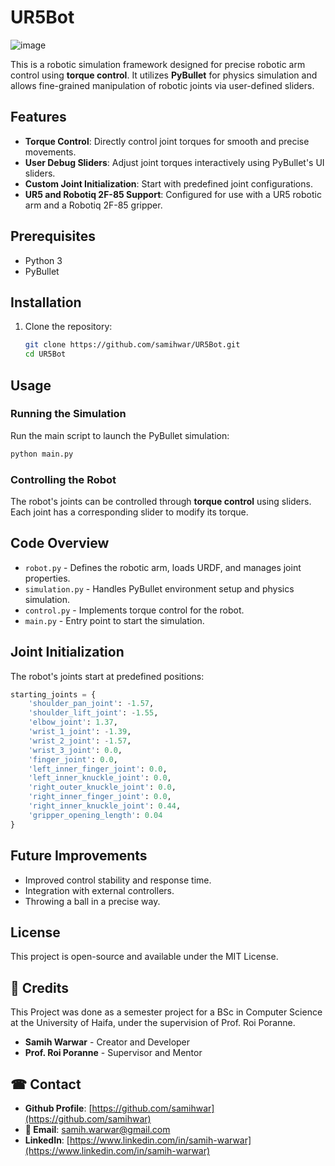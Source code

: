 # UR5Bot
![image](https://github.com/user-attachments/assets/fa6adced-5bc4-4435-9cf4-3d7c2da94ea1)

This is a robotic simulation framework designed for precise robotic arm control using **torque control**. It utilizes **PyBullet** for physics simulation and allows fine-grained manipulation of robotic joints via user-defined sliders.

## Features
- **Torque Control**: Directly control joint torques for smooth and precise movements.
- **User Debug Sliders**: Adjust joint torques interactively using PyBullet's UI sliders.
- **Custom Joint Initialization**: Start with predefined joint configurations.
- **UR5 and Robotiq 2F-85 Support**: Configured for use with a UR5 robotic arm and a Robotiq 2F-85 gripper.

## Prerequisites
- Python 3
- PyBullet

## Installation

1. Clone the repository:
   ```sh
   git clone https://github.com/samihwar/UR5Bot.git
   cd UR5Bot
   ```

## Usage

### Running the Simulation
Run the main script to launch the PyBullet simulation:
   ```sh
   python main.py
   ```

### Controlling the Robot
The robot's joints can be controlled through **torque control** using sliders. Each joint has a corresponding slider to modify its torque.

## Code Overview

- `robot.py` - Defines the robotic arm, loads URDF, and manages joint properties.
- `simulation.py` - Handles PyBullet environment setup and physics simulation.
- `control.py` - Implements torque control for the robot.
- `main.py` - Entry point to start the simulation.

## Joint Initialization

The robot's joints start at predefined positions:
```python
starting_joints = {
    'shoulder_pan_joint': -1.57,
    'shoulder_lift_joint': -1.55,
    'elbow_joint': 1.37,
    'wrist_1_joint': -1.39,
    'wrist_2_joint': -1.57,
    'wrist_3_joint': 0.0,
    'finger_joint': 0.0,
    'left_inner_finger_joint': 0.0,
    'left_inner_knuckle_joint': 0.0,
    'right_outer_knuckle_joint': 0.0,
    'right_inner_finger_joint': 0.0,
    'right_inner_knuckle_joint': 0.44,
    'gripper_opening_length': 0.04
}
```

## Future Improvements
- Improved control stability and response time.
- Integration with external controllers.
- Throwing a ball in a precise way.

## License
This project is open-source and available under the MIT License.

## 🙏 Credits
This Project was done as a semester project for a BSc in Computer Science at the University of Haifa, under the supervision of Prof. Roi Poranne.

- **Samih Warwar** - Creator and Developer
- **Prof. Roi Poranne** - Supervisor and Mentor

## ☎ Contact

- **Github Profile**: [https://github.com/samihwar](https://github.com/samihwar)
- **📧 Email**: [samih.warwar@gmail.com](mailto:samih.warwar@gmail.com)
- **LinkedIn**: [https://www.linkedin.com/in/samih-warwar](https://www.linkedin.com/in/samih-warwar)

